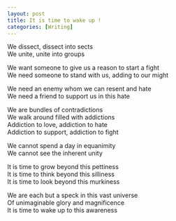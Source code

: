 ```yaml
---
layout: post  
title: It is time to wake up !
categories: [Writing]  
---
```


We dissect, dissect into sects  
We unite, unite into groups  

We want someone to give us a reason to start a fight  
We need someone to stand with us, adding to our might    

We need an enemy whom we can resent and hate  
We need a friend to support us in this hate  

We are bundles of contradictions  
We walk around filled with addictions  
Addiction to love, addiction to hate  
Addiction to support, addiction to fight  

We cannot spend a day in equanimity  
We cannot see the inherent unity  

It is time to grow beyond this pettiness  
It is time to think beyond this silliness   
It is time to look beyond this murkiness  

We are each but a speck in this vast universe  
Of unimaginable glory and magnificence  
It is time to wake up to this awareness